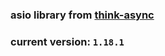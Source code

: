 ### asio library from [think-async](https://think-async.com/Asio/)
### current version: ```1.18.1```
